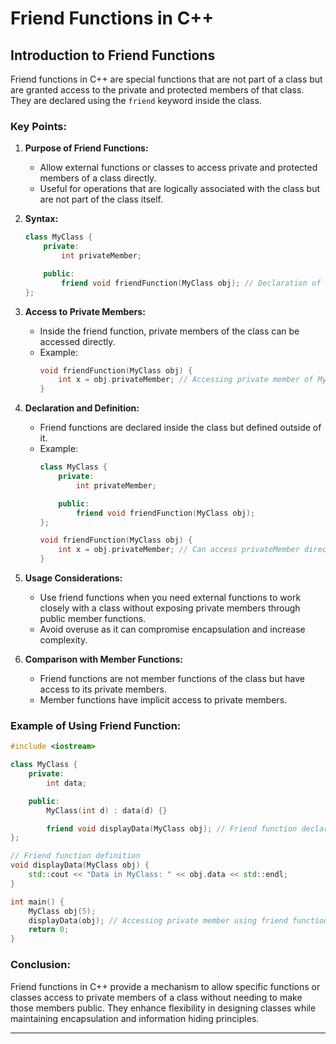 
# Friend Functions in C++

## Introduction to Friend Functions

Friend functions in C++ are special functions that are not part of a class but are granted access to the private and protected members of that class. They are declared using the `friend` keyword inside the class.

### Key Points:

1. **Purpose of Friend Functions:**
   - Allow external functions or classes to access private and protected members of a class directly.
   - Useful for operations that are logically associated with the class but are not part of the class itself.

2. **Syntax:**
   ```cpp
   class MyClass {
       private:
           int privateMember;

       public:
           friend void friendFunction(MyClass obj); // Declaration of a friend function
   };
   ```

3. **Access to Private Members:**
   - Inside the friend function, private members of the class can be accessed directly.
   - Example:
     ```cpp
     void friendFunction(MyClass obj) {
         int x = obj.privateMember; // Accessing private member of MyClass
     }
     ```

4. **Declaration and Definition:**
   - Friend functions are declared inside the class but defined outside of it.
   - Example:
     ```cpp
     class MyClass {
         private:
             int privateMember;

         public:
             friend void friendFunction(MyClass obj);
     };

     void friendFunction(MyClass obj) {
         int x = obj.privateMember; // Can access privateMember directly
     }
     ```

5. **Usage Considerations:**
   - Use friend functions when you need external functions to work closely with a class without exposing private members through public member functions.
   - Avoid overuse as it can compromise encapsulation and increase complexity.

6. **Comparison with Member Functions:**
   - Friend functions are not member functions of the class but have access to its private members.
   - Member functions have implicit access to private members.

### Example of Using Friend Function:

```cpp
#include <iostream>

class MyClass {
    private:
        int data;

    public:
        MyClass(int d) : data(d) {}

        friend void displayData(MyClass obj); // Friend function declaration
};

// Friend function definition
void displayData(MyClass obj) {
    std::cout << "Data in MyClass: " << obj.data << std::endl;
}

int main() {
    MyClass obj(5);
    displayData(obj); // Accessing private member using friend function
    return 0;
}
```

### Conclusion:

Friend functions in C++ provide a mechanism to allow specific functions or classes access to private members of a class without needing to make those members public. They enhance flexibility in designing classes while maintaining encapsulation and information hiding principles.

---